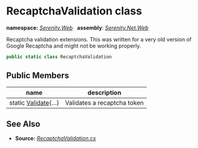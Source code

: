 # RecaptchaValidation class
**namespace:** *[Serenity.Web](../README.md#serenity.web-namespace)*   **assembly**: *[Serenity.Net.Web](../README.md)*

Recaptcha validation extensions. This was written for a very old version of Google Recaptcha and might not be working properly.

```csharp
public static class RecaptchaValidation
```

## Public Members

| name | description |
| --- | --- |
| static [Validate](RecaptchaValidation/Validate.md)(…) | Validates a recaptcha token |

## See Also

* **Source:** *[RecaptchaValidation.cs](https://github.com/serenity-is/Serenity/blob/master/src/Serenity.Net.Web/Security/RecaptchaValidation.cs)*